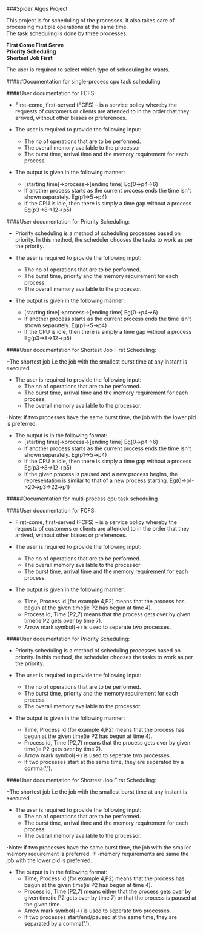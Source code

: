 ###Spider Algos Project

This project is for scheduling of the processes. It also takes care of processing multiple operations at the same time.<br />
The task scheduling is done by three processes:

**First Come First Serve**  
**Priority Scheduling**  
**Shortest Job First** 

The user is required to select which type of scheduling he wants.

#####Documentation for single-process cpu task scheduling

####User documentation for FCFS:

+ First-come, first-served (FCFS) – is a service policy whereby the requests of customers or clients are attended to in the order that they arrived,
 without other biases or preferences.

+ The user is required to provide the following input:
  - The no of operations that are to be performed.
  - The overall memory available to the processor
  - The burst time, arrival time and the memory requirement for each process.

+ The output is given in the following manner:
  - [starting time]->process->[ending time] Eg(0->p4->6)
  - If another process starts as the current process ends the time isn't shown separately. Eg(p1->5->p4)
  - If the CPU is idle, then there is simply a time gap without a process Eg(p3->8->12->p5)

####User documentation for Priority Scheduling:

+ Priority scheduling is a method of scheduling processes based on priority. In this method, the scheduler chooses the tasks to work as per the priority.

+ The user is required to provide the following input:
  - The no of operations that are to be performed.
  - The burst time, priority and the memory requirement for each process.
  - The overall memory available to the processor.

+ The output is given in the following manner:
  - [starting time]->process->[ending time] Eg(0->p4->6)
  - If another process starts as the current process ends the time isn't shown separately. Eg(p1->5->p4)
  - If the CPU is idle, then there is simply a time gap without a process Eg(p3->8->12->p5)

####User documentation for Shortest Job First Scheduling:

+The shortest job i.e the job with the smallest burst time at any instant is executed

+ The user is required to provide the following input:
  - The no of operations that are to be performed.
  - The burst time, arrival time and the memory requirement for each process.
  - The overall memory available to the processor.

-Note: if two processes have the same burst time, the job with the lower pid is preferred.

+ The output is in the following format:
  - [starting time]->process->[ending time] Eg(0->p4->6)
  - If another process starts as the current process ends the time isn't shown separately. Eg(p1->5->p4)
  - If the CPU is idle, then there is simply a time gap without a process Eg(p3->8->12->p5)
  - If the given process is paused and a new process begins, the representation is similar to that of a new process starting. Eg(0->p1->20->p3->22->p1)


#####Documentation for multi-process cpu task scheduling

####User documentation for FCFS:

+ First-come, first-served (FCFS) – is a service policy whereby the requests of customers or clients are attended to in the order that they arrived,
 without other biases or preferences.

+ The user is required to provide the following input:
  - The no of operations that are to be performed.
  - The overall memory available to the processor
  - The burst time, arrival time and the memory requirement for each process.

+ The output is given in the following manner:
  - Time, Process id (for example 4,P2) means that the process has begun at the given time(ie P2 has begun at time 4).
  - Process id, Time (P2,7) means that the process gets over by given time(ie P2 gets over by time 7).
  - Arrow mark symbol(->) is used to seperate two processes.

####User documentation for Priority Scheduling:

+ Priority scheduling is a method of scheduling processes based on priority. In this method, the scheduler chooses the tasks to work as per the priority.

+ The user is required to provide the following input:
  - The no of operations that are to be performed.
  - The burst time, priority and the memory requirement for each process.
  - The overall memory available to the processor.

+ The output is given in the following manner:
  - Time, Process id (for example 4,P2) means that the process has begun at the given time(ie P2 has begun at time 4).
  - Process id, Time (P2,7) means that the process gets over by given time(ie P2 gets over by time 7).
  - Arrow mark symbol(->) is used to seperate two processes.
  - If two processes start at the same time, they are separated by a comma(',').

####User documentation for Shortest Job First Scheduling:

+The shortest job i.e the job with the smallest burst time at any instant is executed

+ The user is required to provide the following input:
  - The no of operations that are to be performed.
  - The burst time, arrival time and the memory requirement for each process.
  - The overall memory available to the processor.

-Note: if two processes have the same burst time, the job with the smaller memory requirement is preferred. If
-memory requirements are same the job with the lower pid is preferred.

+ The output is in the following format:
  - Time, Process id (for example 4,P2) means that the process has begun at the given time(ie P2 has begun at time 4).
  - Process id, Time (P2,7) means either that the process gets over by given time(ie P2 gets over by time 7) or that the process is paused at the given time.
  - Arrow mark symbol(->) is used to seperate two processes.
  - If two processes start/end/paused at the same time, they are separated by a comma(',').
